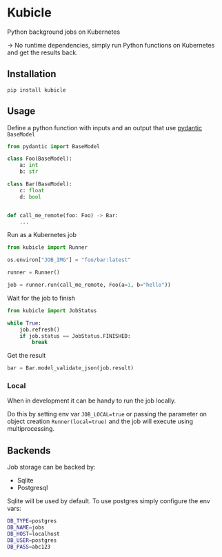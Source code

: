 # Kubicle

Python background jobs on Kubernetes

-> No runtime dependencies, simply run Python functions on Kubernetes and get the results back.

## Installation

```
pip install kubicle
```

## Usage

Define a python function with inputs and an output that use [pydantic](https://docs.pydantic.dev/latest/) `BaseModel`

```py
from pydantic import BaseModel

class Foo(BaseModel):
    a: int
    b: str

class Bar(BaseModel):
    c: float
    d: bool


def call_me_remote(foo: Foo) -> Bar:
    ...

```

Run as a Kubernetes job

```py
from kubicle import Runner

os.environ["JOB_IMG"] = "foo/bar:latest"

runner = Runner()

job = runner.run(call_me_remote, Foo(a=1, b="hello"))

```

Wait for the job to finish

```py
from kubicle import JobStatus

while True:
    job.refresh()
    if job.status == JobStatus.FINISHED:
        break
```

Get the result

```py
bar = Bar.model_validate_json(job.result)
```

### Local

When in development it can be handy to run the job locally.

Do this by setting env var `JOB_LOCAL=true` or passing the parameter on object creation `Runner(local=true)` and the job will execute using multiprocessing.

## Backends

Job storage can be backed by:

- Sqlite
- Postgresql

Sqlite will be used by default. To use postgres simply configure the env vars:

```sh
DB_TYPE=postgres
DB_NAME=jobs
DB_HOST=localhost
DB_USER=postgres
DB_PASS=abc123
```
